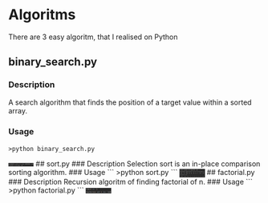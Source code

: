 # Algoritms
There are 3 easy algoritm, that I realised on Python
## binary_search.py
### Description
A search algorithm that finds the position of a target value within a sorted array.
### Usage
```
>python binary_search.py
```
<img align="center" src="https://github.com/Bazarovinc/Algoritms/blob/master/imagies/binary_search.jpg" width="10%" />
## sort.py
### Description
Selection sort is an in-place comparison sorting algorithm.
### Usage
```
>python sort.py
```
<img align="center" src="https://github.com/Bazarovinc/Algoritms/blob/master/imagies/sort.jpg" width="10%" />
## factorial.py
### Description
Recursion algoritm of finding factorial of n.
### Usage
```
>python factorial.py
```
<img align="center" src="https://github.com/Bazarovinc/Algoritms/blob/master/imagies/factorial.jpg" width="10%" />
